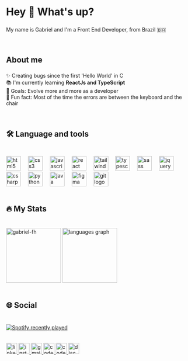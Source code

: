 <h1 align="left">Hey 👋 What's up?</h1>

###

<p align="left">My name is Gabriel and I'm a Front End Developer, from Brazil 🇧🇷</p>

<br clear="both">

###

<h2 align="left">About me</h2>

###

<p align="left">✨ Creating bugs since the first 'Hello World' in C<br>📚 I'm currently learning <b>ReactJs and TypeScript</b><br>🎯 Goals: Evolve more and more as a developer<br>🎲 Fun fact: Most of the time the errors are between the keyboard and the chair</p>

<br clear="both">

###

<h2 align="left">🛠 Language and tools</h2>

###

<br clear="both">

<div align="left">
  <img src="https://cdn.jsdelivr.net/gh/devicons/devicon/icons/html5/html5-original.svg" height="40" alt="html5 logo"  />
  <img width="12" />
  <img src="https://cdn.jsdelivr.net/gh/devicons/devicon/icons/css3/css3-original.svg" height="40" alt="css3 logo"  />
  <img width="12" />
  <img src="https://cdn.simpleicons.org/javascript/F7DF1E" height="40" alt="javascript logo"  />
  <img width="12" />
  <img src="https://cdn.simpleicons.org/react/61DAFB" height="40" alt="react logo"  />
  <img width="12" />
  <img src="https://cdn.simpleicons.org/tailwindcss/06B6D4" height="40" alt="tailwindcss logo"  />
  <img width="12" />
  <img src="https://cdn.jsdelivr.net/gh/devicons/devicon/icons/typescript/typescript-original.svg" height="40" alt="typescript logo"  />
  <img width="12" />
  <img src="https://cdn.jsdelivr.net/gh/devicons/devicon/icons/sass/sass-original.svg" height="40" alt="sass logo"  />
  <img width="12" />
  <img src="https://cdn.jsdelivr.net/gh/devicons/devicon/icons/jquery/jquery-original.svg" height="40" alt="jquery logo"  />
  <img width="12" />
  <img src="https://cdn.jsdelivr.net/gh/devicons/devicon/icons/csharp/csharp-original.svg" height="40" alt="csharp logo"  />
  <img width="12" />
  <img src="https://cdn.jsdelivr.net/gh/devicons/devicon/icons/python/python-original.svg" height="40" alt="python logo"  />
  <img width="12" />
  <img src="https://cdn.jsdelivr.net/gh/devicons/devicon/icons/java/java-original.svg" height="40" alt="java logo"  />
  <img width="12" />
  <img src="https://cdn.jsdelivr.net/gh/devicons/devicon/icons/figma/figma-original.svg" height="40" alt="figma logo"  />
  <img width="12" />
  <img src="https://cdn.jsdelivr.net/gh/devicons/devicon/icons/git/git-original.svg" height="40" alt="git logo"  />
</div>

<br clear="both">

###

<h2 align="left">🔥   My Stats </h2>

###

<br clear="both">

<div align="left">
  <img src="https://github-readme-streak-stats.herokuapp.com/?user=gabriel-fh&theme=dracula" height="150" alt="gabriel-fh" />
  <img src="https://github-readme-stats.vercel.app/api/top-langs?username=gabriel-fh&locale=en&hide_title=false&layout=compact&card_width=320&langs_count=5&theme=dracula&hide_border=false&order=2" height="150" alt="languages graph"  />
</div>

<br clear="both">

###

<h2 align="left">🌐   Social </h2>

###

<br clear="both">

<div align="left">
  <a href="https://open.spotify.com/user/313ynnyrhdeyogolm7agfujruqri">
    <img src="https://spotify-recently-played-readme.vercel.app/api?user=313ynnyrhdeyogolm7agfujruqri&count=3&unique=false"  alt="Spotify recently played"  />
  </a>
</div>

<br clear="both">
<br clear="both">

<div align="left">
  <a href="https://www.linkedin.com/in/gabriel-hermenegildo/" target="_blank">
    <img src="https://img.shields.io/static/v1?message=LinkedIn&logo=linkedin&label=&color=0077B5&logoColor=white&labelColor=&style=for-the-badge" height="30" alt="linkedin logo"  />
  </a>
  <a href="https://www.instagram.com/gabriel.fh_" target="_blank">
    <img src="https://img.shields.io/static/v1?message=Instagram&logo=instagram&label=&color=E4405F&logoColor=white&labelColor=&style=for-the-badge" height="30" alt="instagram logo"  />
  </a>
  <a href="gabriel.f.hermenegildo@gmail.com" target="_blank">
    <img src="https://img.shields.io/static/v1?message=Gmail&logo=gmail&label=&color=D14836&logoColor=white&labelColor=&style=for-the-badge" height="30" alt="gmail logo"  />
  </a>
  <a href="https://codepen.io/gabriel-fh" target="_blank">
    <img src="https://img.shields.io/static/v1?message=Codepen&logo=codepen&label=&color=000000&logoColor=white&labelColor=&style=for-the-badge" height="30" alt="codepen logo"  />
  </a>
  <a href="https://codesandbox.io/u/gabriel_fh" target="_blank">
    <img src="https://img.shields.io/static/v1?message=Codesandbox&logo=codesandbox&label=&color=040404&logoColor=DBDBDB&labelColor=&style=for-the-badge" height="30" alt="codesandbox logo"  />
  </a>
  <a href="https://discordlookup.com/user/273661975987355648" target="_blank">
    <img src="https://img.shields.io/static/v1?message=Discord&logo=discord&label=&color=7289DA&logoColor=white&labelColor=&style=for-the-badge" height="30" alt="discord logo"  />
  </a>
</div>

###



